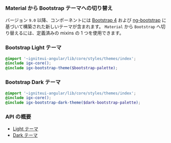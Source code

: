 ### Material から Bootstrap テーマへの切り替え
バージョン `9.0` 以降、コンポーネントには [Bootstrap 4](https://getbootstrap.com/)  および [ng-bootstrap](https://ng-bootstrap.github.io/#/home) に基づいて構築された新しいテーマが含まれます。
`Material` から `Bootstrap` へ切り替えるには、定義済みの mixins の 1 つを使用できます。

### Bootstrap Light テーマ
```scss
@import '~igniteui-angular/lib/core/styles/themes/index';
@include igx-core();
@include igx-bootstrap-theme($bootstrap-palette);
```

### Bootstrap Dark テーマ
```scss
@import '~igniteui-angular/lib/core/styles/themes/index';
@include igx-core();
@include igx-bootstrap-dark-theme($dark-bootstrap-palette);
```

### API の概要
* [Light テーマ]({environment:sassApiUrl}/index.html#mixin-igx-bootstrap-theme)
* [Dark テーマ]({environment:sassApiUrl}/index.html#mixin-igx-bootstrap-dark-theme)
